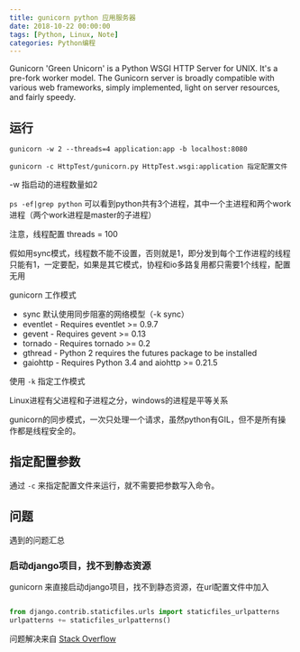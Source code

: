 ```yaml
---
title: gunicorn python 应用服务器
date: 2018-10-22 00:00:00
tags: [Python, Linux, Note]
categories: Python编程
---
```


Gunicorn 'Green Unicorn' is a Python WSGI HTTP Server for UNIX. It's a pre-fork worker model. The Gunicorn server is broadly compatible with various web frameworks, simply implemented, light on server resources, and fairly speedy.

<!-- more -->

## 运行

    gunicorn -w 2 --threads=4 application:app -b localhost:8080

    gunicorn -c HttpTest/gunicorn.py HttpTest.wsgi:application 指定配置文件

-w 指启动的进程数量如2

`ps -ef|grep python` 可以看到python共有3个进程，其中一个主进程和两个work进程（两个work进程是master的子进程）

注意，线程配置
threads = 100 

假如用sync模式，线程数不能不设置，否则就是1，即分发到每个工作进程的线程只能有1，一定要配，如果是其它模式，协程和io多路复用都只需要1个线程，配置无用

gunicorn 工作模式

- sync 默认使用同步阻塞的网络模型（-k sync）
- eventlet - Requires eventlet >= 0.9.7
- gevent - Requires gevent >= 0.13
- tornado - Requires tornado >= 0.2
- gthread - Python 2 requires the futures package to be installed
- gaiohttp - Requires Python 3.4 and aiohttp >= 0.21.5

使用 `-k` 指定工作模式

Linux进程有父进程和子进程之分，windows的进程是平等关系

gunicorn的同步模式，一次只处理一个请求，虽然python有GIL，但不是所有操作都是线程安全的。

## 指定配置参数

通过 `-c` 来指定配置文件来运行，就不需要把参数写入命令。

## 问题

遇到的问题汇总

### 启动django项目，找不到静态资源

gunicorn 来直接启动django项目，找不到静态资源，在url配置文件中加入

```python

from django.contrib.staticfiles.urls import staticfiles_urlpatterns
urlpatterns += staticfiles_urlpatterns()

```

问题解决来自 [Stack Overflow](https://stackoverflow.com/questions/12800862/how-to-make-django-serve-static-files-with-gunicorn)